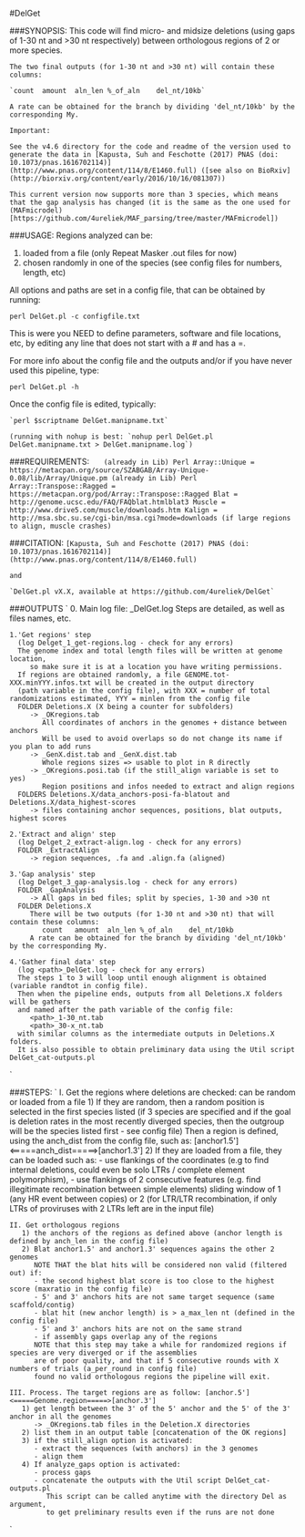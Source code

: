 #DelGet

###SYNOPSIS: 
	This code will find micro- and midsize deletions (using gaps of 1-30 nt and >30 nt respectively)
	between orthologous regions of 2 or more species.
	
	The two final outputs (for 1-30 nt and >30 nt) will contain these columns:
	
	`count	amount	aln_len	%_of_aln	del_nt/10kb`
	
	A rate can be obtained for the branch by dividing 'del_nt/10kb' by the corresponding My.

	Important:
	
	See the v4.6 directory for the code and readme of the version used to generate the data in [Kapusta, Suh and Feschotte (2017) PNAS (doi: 10.1073/pnas.1616702114)](http://www.pnas.org/content/114/8/E1460.full) ([see also on BioRxiv](http://biorxiv.org/content/early/2016/10/16/081307))
	
	This current version now supports more than 3 species, which means that the gap analysis has changed (it is the same as the one used for (MAFmicrodel)[https://github.com/4ureliek/MAF_parsing/tree/master/MAFmicrodel])
	
###USAGE: 
 Regions analyzed can be:
   1) loaded from a file (only Repeat Masker .out files for now) 
   2) chosen randomly in one of the species (see config files for numbers, length, etc)
   
 All options and paths are set in a config file, that can be obtained by running: 
 
 `perl DelGet.pl -c configfile.txt`
    
 This is were you NEED to define parameters, software and file locations, etc, by editing any line that does not start with a # and has a =.
      
 For more info about the config file and the outputs and/or if you have never used this pipeline, type:

 `perl DelGet.pl -h`

 Once the config file is edited, typically:
 
    `perl $scriptname DelGet.manipname.txt`
    
    (running with nohup is best: `nohup perl DelGet.pl DelGet.manipname.txt > DelGet.manipname.log`)
	
###REQUIREMENTS:
`   (already in Lib) Perl Array::Unique = https://metacpan.org/source/SZABGAB/Array-Unique-0.08/lib/Array/Unique.pm
    (already in Lib) Perl Array::Transpose::Ragged = https://metacpan.org/pod/Array::Transpose::Ragged
    Blat = http://genome.ucsc.edu/FAQ/FAQblat.htmlblat3
    Muscle = http://www.drive5.com/muscle/downloads.htm
    Kalign = http://msa.sbc.su.se/cgi-bin/msa.cgi?mode=downloads (if large regions to align, muscle crashes)`

###CITATION:
    `[Kapusta, Suh and Feschotte (2017) PNAS (doi: 10.1073/pnas.1616702114)](http://www.pnas.org/content/114/8/E1460.full)`
    
    and
    
    `DelGet.pl vX.X, available at https://github.com/4ureliek/DelGet`

###OUTPUTS
`       0. Main log file: <path>_DelGet.log
      Steps are detailed, as well as files names, etc.

    1.'Get regions' step 
      (log Delget_1_get-regions.log - check for any errors)
      The genome index and total length files will be written at genome location, 
         so make sure it is at a location you have writing permissions.
      If regions are obtained randomly, a file GENOME.tot-XXX.minYYY.infos.txt will be created in the output directory 
      (path variable in the config file), with XXX = number of total randomizations estimated, YYY = minlen from the config file  
      FOLDER Deletions.X (X being a counter for subfolders)
         -> _OKregions.tab
            All coordinates of anchors in the genomes + distance between anchors
            Will be used to avoid overlaps so do not change its name if you plan to add runs
         -> _GenX.dist.tab and _GenX.dist.tab
            Whole regions sizes => usable to plot in R directly
         -> _OKregions.posi.tab (if the still_align variable is set to yes)
            Region positions and infos needed to extract and align regions
      FOLDERS Deletions.X/data_anchors-posi-fa-blatout and Deletions.X/data_highest-scores
         -> files containing anchor sequences, positions, blat outputs, highest scores
		
    2.'Extract and align' step 
      (log Delget_2_extract-align.log - check for any errors)
      FOLDER _ExtractAlign
         -> region sequences, .fa and .align.fa (aligned)
		 
    3.'Gap analysis' step 
      (log Delget_3_gap-analysis.log - check for any errors)
      FOLDER _GapAnalysis
         -> All gaps in bed files; split by species, 1-30 and >30 nt
      FOLDER Deletions.X
         There will be two outputs (for 1-30 nt and >30 nt) that will contain these columns:
            count	amount	aln_len	%_of_aln	del_nt/10kb
         A rate can be obtained for the branch by dividing 'del_nt/10kb' by the corresponding My.
    
    4.'Gather final data' step
      (log <path>_DelGet.log - check for any errors)
      The steps 1 to 3 will loop until enough alignment is obtained (variable randtot in config file). 
      Then when the pipeline ends, outputs from all Deletions.X folders will be gathers
      and named after the path variable of the config file:
         <path>_1-30_nt.tab
         <path>_30-x_nt.tab
      with similar columns as the intermediate outputs in Deletions.X folders.
      It is also possible to obtain preliminary data using the Util script DelGet_cat-outputs.pl
`

###STEPS: 
`    I. Get the regions where deletions are checked: can be random or loaded from a file
       1) If they are random, then a random position is selected in the first species listed
          (if 3 species are specified and if the goal is deletion rates in the most recently diverged species,
          then the outgroup will be the species listed first - see config file) 
          Then a region is defined, using the anch_dist from the config file, such as:
          [anchor1.5']<=====anch_dist=====>[anchor1.3']
       2) If they are loaded from a file, they can be loaded such as:
          - use flankings of the coordinates (e.g to find internal deletions, 
            could even be solo LTRs / complete element polymorphism), 
          - use flankings of 2 consecutive features (e.g. find illegitimate recombination between simple elements)
            sliding window of 1 (any HR event between copies) or 2 (for LTR/LTR recombination, 
            if only LTRs of proviruses with 2 LTRs left are in the input file)
            
    II. Get orthologous regions
       1) the anchors of the regions as defined above (anchor length is defined by anch_len in the config file)
       2) Blat anchor1.5' and anchor1.3' sequences agains the other 2 genomes                       
          NOTE THAT the blat hits will be considered non valid (filtered out) if:
          - the second highest blat score is too close to the highest score (maxratio in the config file)
          - 5' and 3' anchors hits are not same target sequence (same scaffold/contig)
          - blat hit (new anchor length) is > a_max_len nt (defined in the config file) 
          - 5' and 3' anchors hits are not on the same strand
          - if assembly gaps overlap any of the regions
          NOTE that this step may take a while for randomized regions if species are very diverged or if the assemblies 
          are of poor quality, and that if 5 consecutive rounds with X numbers of trials (a_per_round in config file) 
          found no valid orthologous regions the pipeline will exit.

    III. Process. The target regions are as follow: [anchor.5']<=====Genome.region=====>[anchor.3']
       1) get length between the 3' of the 5' anchor and the 5' of the 3' anchor in all the genomes 
          -> _OKregions.tab files in the Deletion.X directories
       2) list them in an output table [concatenation of the OK regions]
       3) if the still_align option is activated: 
          - extract the sequences (with anchors) in the 3 genomes
          - align them
       4) If analyze_gaps option is activated:
          - process gaps
          - concatenate the outputs with the Util script DelGet_cat-outputs.pl
             This script can be called anytime with the directory Del as argument,
             to get preliminary results even if the runs are not done
`

